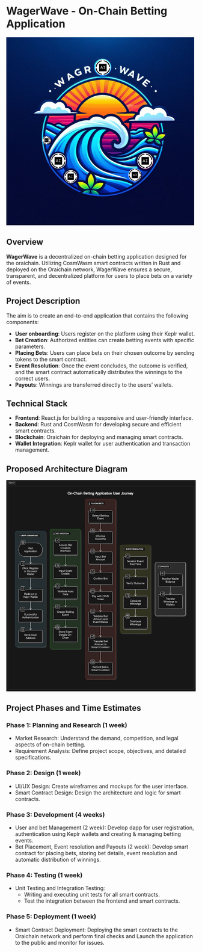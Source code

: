 # **WagerWave** - On-Chain Betting Application

![alt text](wagerwave.png)

## Overview

**WagerWave** is a decentralized on-chain betting application designed for the oraichain. Utilizing CosmWasm smart contracts written in Rust and deployed on the Oraichain network, WagerWave ensures a secure, transparent, and decentralized platform for users to place bets on a variety of events.

## Project Description

The aim is to create an end-to-end application that contains the following components:

- **User onboarding**: Users register on the platform using their Keplr wallet.
- **Bet Creation**: Authorized entities can create betting events with specific parameters.
- **Placing Bets**: Users can place bets on their chosen outcome by sending tokens to the smart contract.
- **Event Resolution**: Once the event concludes, the outcome is verified, and the smart contract automatically distributes the winnings to the correct users.
- **Payouts**: Winnings are transferred directly to the users’ wallets.

## Technical Stack

- **Frontend**: React.js for building a responsive and user-friendly interface.
- **Backend**: Rust and CosmWasm for developing secure and efficient smart contracts.
- **Blockchain**: Oraichain for deploying and managing smart contracts.
- **Wallet Integration**: Keplr wallet for user authentication and transaction management.

## Proposed Architecture Diagram

![alt text](architecture.png)

## Project Phases and Time Estimates

### Phase 1: Planning and Research (1 week)

- Market Research: Understand the demand, competition, and legal aspects of on-chain betting.
- Requirement Analysis: Define project scope, objectives, and detailed specifications.

### Phase 2: Design (1 week)

- UI/UX Design: Create wireframes and mockups for the user interface.
- Smart Contract Design: Design the architecture and logic for smart contracts.

### Phase 3: Development (4 weeks)

- User and bet Management (2 week): Develop dapp for user registration, authentication using Keplr wallets and creating & managing betting events.
- Bet Placement, Event resolution and Payouts (2 week): Develop smart contract for placing bets, storing bet details, event resolution and automatic distribution of winnings.

### Phase 4: Testing (1 week)

- Unit Testing and Integration Testing:
  - Writing and executing unit tests for all smart contracts.
  - Test the integration between the frontend and smart contracts.

### Phase 5: Deployment (1 week)

- Smart Contract Deployment: Deploying the smart contracts to the Oraichain network and perform final checks and Launch the application to the public and monitor for issues.
